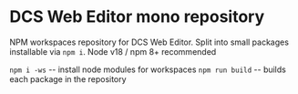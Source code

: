 # DCS Web Editor mono repository

NPM workspaces repository for DCS Web Editor. Split into small packages installable via `npm i`. Node v18 / npm 8+ recommended

`npm i -ws` -- install node modules for workspaces
`npm run build` -- builds each package in the repository
